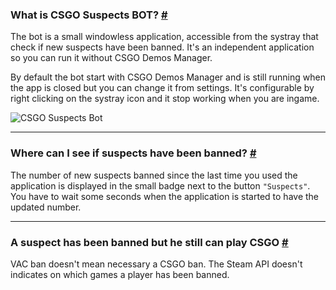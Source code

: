 <a class="anchor" id="bot"></a>

### What is CSGO Suspects BOT? [#](/docs/suspects#bot)

The bot is a small windowless application, accessible from the systray that check if new suspects have been banned. It's an independent application so you can run it without CSGO Demos Manager.

By default the bot start with CSGO Demos Manager and is still running when the app is closed but you can change it from settings. It's configurable by right clicking on the systray icon and it stop working when you are ingame.

![CSGO Suspects Bot](docs/suspects/bot.jpg)

---

<a class="anchor" id="found-suspects"></a>

### Where can I see if suspects have been banned? [#](/docs/suspects#found-suspects)

The number of new suspects banned since the last time you used the application is displayed in the small badge next to the button `"Suspects"`. You have to wait some seconds when the application is started to have the updated number.

---

<a class="anchor" id="still-playing"></a>

### A suspect has been banned but he still can play CSGO [#](/docs/suspects#still-playing)

VAC ban doesn't mean necessary a CSGO ban. The Steam API doesn't indicates on which games a player has been banned.

